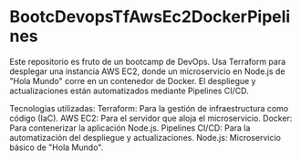 # BootcDevopsTfAwsEc2DockerPipelines
Este repositorio es fruto de un bootcamp de DevOps. Usa Terraform para desplegar una instancia AWS EC2, donde un microservicio en Node.js de "Hola Mundo" corre en un contenedor de Docker. El despliegue y actualizaciones están automatizados mediante Pipelines CI/CD.

Tecnologías utilizadas:
Terraform: Para la gestión de infraestructura como código (IaC).
AWS EC2: Para el servidor que aloja el microservicio.
Docker: Para contenerizar la aplicación Node.js.
Pipelines CI/CD: Para la automatización del despliegue y actualizaciones.
Node.js: Microservicio básico de "Hola Mundo".
